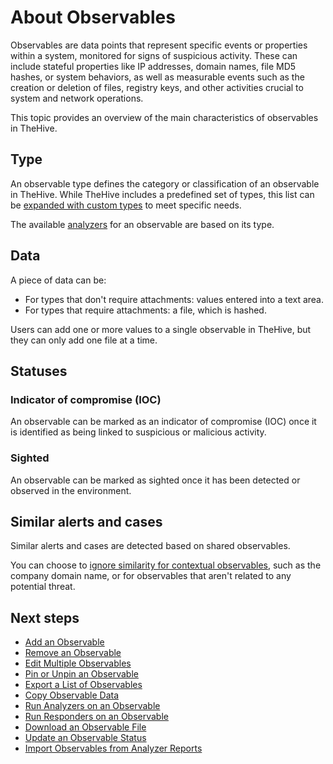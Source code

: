 # About Observables

Observables are data points that represent specific events or properties within a system, monitored for signs of suspicious activity. These can include stateful properties like IP addresses, domain names, file MD5 hashes, or system behaviors, as well as measurable events such as the creation or deletion of files, registry keys, and other activities crucial to system and network operations.

This topic provides an overview of the main characteristics of observables in TheHive.

## Type

An observable type defines the category or classification of an observable in TheHive. While TheHive includes a predefined set of types, this list can be [expanded with custom types](../../../../administration/observable-types/create-an-observable-type.md) to meet specific needs.

The available [analyzers](../../../../../cortex/api/how-to-create-an-analyzer.md) for an observable are based on its type.

## Data

A piece of data can be:

* For types that don't require attachments: values entered into a text area.
* For types that require attachments: a file, which is hashed.

Users can add one or more values to a single observable in TheHive, but they can only add one file at a time.

## Statuses

### Indicator of compromise (IOC)

An observable can be marked as an indicator of compromise (IOC) once it is identified as being linked to suspicious or malicious activity.

### Sighted

An observable can be marked as sighted once it has been detected or observed in the environment.

## Similar alerts and cases

Similar alerts and cases are detected based on shared observables.

You can choose to [ignore similarity for contextual observables](update-status-of-an-observable.md), such as the company domain name, or for observables that aren't related to any potential threat.

<h2>Next steps</h2>

* [Add an Observable](add-an-observable.md)
* [Remove an Observable](remove-an-observable.md)
* [Edit Multiple Observables](edit-multiple-observables.md)
* [Pin or Unpin an Observable](pin-unpin-an-observable.md)
* [Export a List of Observables](export-list-observables.md)
* [Copy Observable Data](copy-observable-data.md)
* [Run Analyzers on an Observable](run-analyzers-on-observables.md)
* [Run Responders on an Observable](run-responders-on-an-observable.md)
* [Download an Observable File](download-an-observable-file.md)
* [Update an Observable Status](update-status-of-an-observable.md)
* [Import Observables from Analyzer Reports](import-observables-from-analyzer-reports.md)